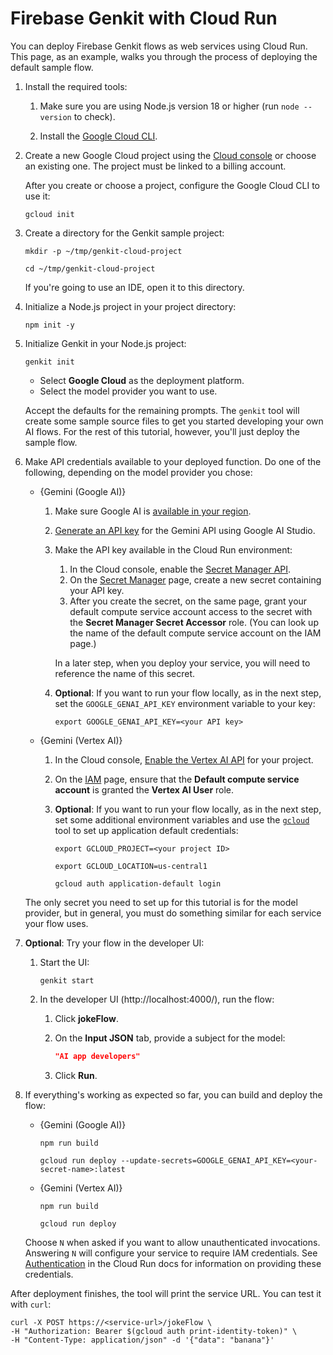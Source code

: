 # Firebase Genkit with Cloud Run

You can deploy Firebase Genkit flows as web services using Cloud Run. This page,
as an example, walks you through the process of deploying the default sample
flow.

1.  Install the required tools:

    1.  Make sure you are using Node.js version 18 or higher (run
        `node --version` to check).

    1.  Install the
        [Google Cloud CLI](https://cloud.google.com/sdk/docs/install).

1.  Create a new Google Cloud project using the
    [Cloud console](https://console.cloud.google.com) or choose an existing one.
    The project must be linked to a billing account.

    After you create or choose a project, configure the Google Cloud CLI to use
    it:

    ```posix-terminal
    gcloud init
    ```

1.  Create a directory for the Genkit sample project:

    ```posix-terminal
    mkdir -p ~/tmp/genkit-cloud-project

    cd ~/tmp/genkit-cloud-project
    ```

    If you're going to use an IDE, open it to this directory.

1.  Initialize a Node.js project in your project directory:

    ```posix-terminal
    npm init -y
    ```

1.  Initialize Genkit in your Node.js project:

    ```posix-terminal
    genkit init
    ```

    - Select **Google Cloud** as the deployment platform.
    - Select the model provider you want to use.

    Accept the defaults for the remaining prompts. The `genkit` tool will create
    some sample source files to get you started developing your own AI flows.
    For the rest of this tutorial, however, you'll just deploy the sample flow.

1.  Make API credentials available to your deployed function. Do one of the
    following, depending on the model provider you chose:

    - {Gemini (Google AI)}

      1.  Make sure Google AI is
          [available in your region](https://ai.google.dev/available_regions).

      1.  [Generate an API key](https://aistudio.google.com/app/apikey) for the
          Gemini API using Google AI Studio.

      1.  Make the API key available in the Cloud Run environment:

          1.  In the Cloud console, enable the
              [Secret Manager API](https://console.cloud.google.com/apis/library/secretmanager.googleapis.com?project=_).
          1.  On the
              [Secret Manager](https://console.cloud.google.com/security/secret-manager?project=_)
              page, create a new secret containing your API key.
          1.  After you create the secret, on the same page, grant your default
              compute service account access to the secret with the
              **Secret Manager Secret Accessor** role. (You can look up the name
              of the default compute service account on the IAM page.)

          In a later step, when you deploy your service, you will need to
          reference the name of this secret.

      1.  **Optional**: If you want to run your flow locally, as in the next
          step, set the `GOOGLE_GENAI_API_KEY` environment variable to your key:

          ```posix-terminal
          export GOOGLE_GENAI_API_KEY=<your API key>
          ```

    - {Gemini (Vertex AI)}

      1.  In the Cloud console,
          [Enable the Vertex AI API](https://console.cloud.google.com/apis/library/aiplatform.googleapis.com?project=_)
          for your project.

      1.  On the [IAM](https://console.cloud.google.com/iam-admin/iam?project=_)
          page, ensure that the **Default compute service account** is granted
          the **Vertex AI User** role.

      1.  **Optional**: If you want to run your flow locally, as in the next
          step, set some additional environment variables and use the
          [`gcloud`](https://cloud.google.com/sdk/gcloud) tool to set up
          application default credentials:

          ```posix-terminal
          export GCLOUD_PROJECT=<your project ID>

          export GCLOUD_LOCATION=us-central1

          gcloud auth application-default login
          ```

    The only secret you need to set up for this tutorial is for the model
    provider, but in general, you must do something similar for each service
    your flow uses.

1.  **Optional**: Try your flow in the developer UI:

    1.  Start the UI:

        ```posix-terminal
        genkit start
        ```

    1.  In the developer UI (http://localhost:4000/), run the flow:

        1.  Click **jokeFlow**.

        1.  On the **Input JSON** tab, provide a subject for the model:

            ```json
            "AI app developers"
            ```

        1.  Click **Run**.

1.  If everything's working as expected so far, you can build and deploy the
    flow:

    - {Gemini (Google AI)}

      ```posix-terminal
      npm run build

      gcloud run deploy --update-secrets=GOOGLE_GENAI_API_KEY=<your-secret-name>:latest
      ```

    - {Gemini (Vertex AI)}

      ```posix-terminal
      npm run build

      gcloud run deploy
      ```

    Choose `N` when asked if you want to allow unauthenticated invocations.
    Answering `N` will configure your service to require IAM credentials. See
    [Authentication](https://cloud.google.com/run/docs/authenticating/overview)
    in the Cloud Run docs for information on providing these credentials.

After deployment finishes, the tool will print the service URL. You can test
it with `curl`:

```posix-terminal
curl -X POST https://<service-url>/jokeFlow \
-H "Authorization: Bearer $(gcloud auth print-identity-token)" \
-H "Content-Type: application/json" -d '{"data": "banana"}'
```

